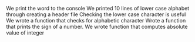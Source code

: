 We print the word to the console
We printed 10 lines of lower case alphabet through creating a header file
Checking the lower case character is useful
We wrote a function that checks for alphabetic character
Wrote a function that prints the sign of a number.
We wrote function that computes absolute value of integer
